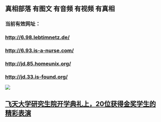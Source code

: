 ## 真相部落  有图文 有音频 有视频 有真相<br>
### 当前有效网址：<br>
### http://6.98.lebtimnetz.de/<br>
### http://6.93.is-a-nurse.com/<br>
### http://jd.85.homeunix.org/<br>
### http://jd.33.is-found.org/<br>


<a href="http://6.98.lebtimnetz.de/zx/" target="_blank"><img src="http://6.98.lebtimnetz.de/pic/2016/11/p7829911a215010452.jpg">

                                   
</a>

## [飞天大学研究生院开学典礼上，20位获得金奖学生的精彩表演](http://6.33.is-found.org/zx/)
